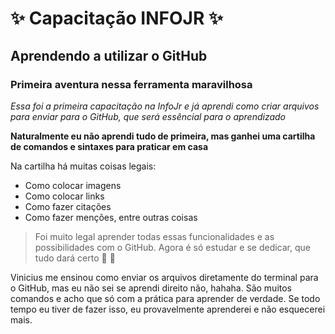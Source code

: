 # :sparkles: Capacitação INFOJR :sparkles:
## Aprendendo a utilizar o GitHub
### Primeira aventura nessa ferramenta maravilhosa

*Essa foi a primeira capacitação na InfoJr e já aprendi como criar arquivos para enviar para o GitHub, que será essêncial para o aprendizado*

**Naturalmente eu não aprendi tudo de primeira, mas ganhei uma cartilha de comandos e sintaxes para praticar em casa**

Na cartilha há muitas coisas legais:
* Como colocar imagens
* Como colocar links
* Como fazer citações
* Como fazer menções, entre outras coisas

> Foi muito legal aprender todas essas funcionalidades e as possibilidades com o GitHub. Agora é só estudar e se dedicar, que tudo dará certo :rocket: :metal:

Vinicius me ensinou como enviar os arquivos diretamente do terminal para o GitHub, mas eu não sei se aprendi direito não, hahaha. São muitos comandos e acho que só com a prática para aprender de verdade. Se todo tempo eu tiver de fazer isso, eu provavelmente aprenderei e não esquecerei mais.
